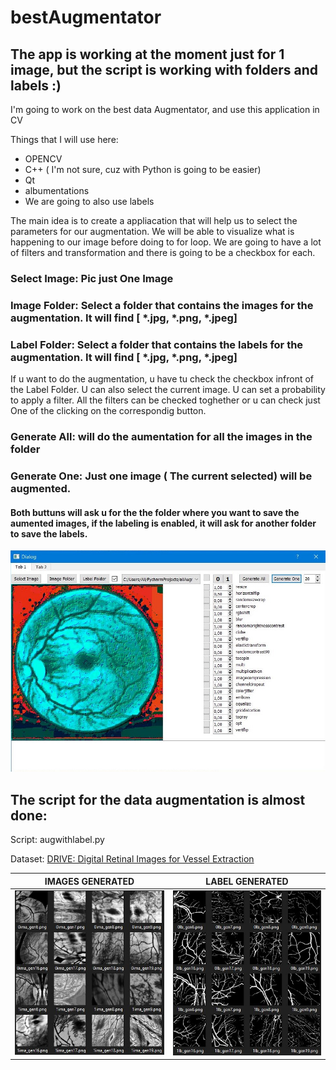 # bestAugmentator
## The app is working at the moment just for 1 image, but the script is working with folders and labels :) 

I'm going to work on the best data Augmentator, and use this application in CV

Things that I will use here:
* OPENCV
* C++ ( I'm not sure, cuz with Python is going to be easier)
* Qt
* albumentations
* We are going to also use labels

The main idea is to create a appliacation that will help us to select the parameters for our augmentation. 
We will be able to visualize what is happening to our image before doing to for loop. We are going to have a lot of filters and transformation and there is going 
to be a checkbox for each.

### Select Image: Pic just One Image
### Image Folder: Select a folder that contains the images for the augmentation. It will find [ *.jpg, *.png, *.jpeg]
### Label Folder: Select a folder that contains the labels for the augmentation. It will find [ *.jpg, *.png, *.jpeg] 

If u want to do the augmentation, u have tu check the checkbox infront of the Label Folder.
U can also select the current image.
U can set a probability to apply a filter.
All the filters can be checked toghether or u can check just One of the clicking on the correspondig button.

### Generate All: will do the aumentation for all the images in the folder
### Generate One: Just one image ( The current selected) will be augmented.
#### Both buttuns will ask u for the the folder where you want to save the aumented images, if the labeling is enabled, it will ask for another folder to save the labels.

![](res/res3.JPG)


## The script for the data augmentation is almost done:


Script: augwithlabel.py

Dataset: [DRIVE: Digital Retinal Images for Vessel Extraction](https://drive.grand-challenge.org/)

IMAGES   GENERATED         |  LABEL GENERATED
:-------------------------:|:-------------------------:
![](res/img.JPG)           |  ![](res/lbel.JPG)



